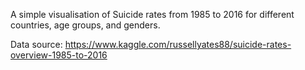 A simple visualisation of Suicide rates from 1985 to 2016 for different countries, age groups, and genders.


Data source:
https://www.kaggle.com/russellyates88/suicide-rates-overview-1985-to-2016